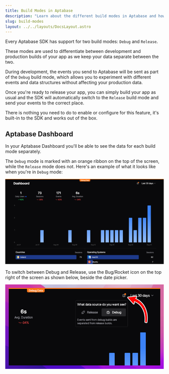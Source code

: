 ```yaml
---
title: Build Modes in Aptabase
description: "Learn about the different build modes in Aptabase and how to use them."
slug: build-modes
layout: ../../layouts/DocsLayout.astro
---
```


Every Aptabase SDK has support for two build modes: `Debug` and `Release`.

These modes are used to differentiate between development and production builds of your app as we keep your data separate between the two.

During development, the events you send to Aptabase will be sent as part of the `Debug` build mode, which allows you to experiment with different events and data structures without affecting your production data.

Once you're ready to release your app, you can simply build your app as usual and the SDK will automatically switch to the `Release` build mode and send your events to the correct place.

There is nothing you need to do to enable or configure for this feature, it's built-in to the SDK and works out of the box.

## Aptabase Dashboard

In your Aptabase Dashboard you'll be able to see the data for each build mode separately.

The `Debug` mode is marked with an orange ribbon on the top of the screen, while the `Release` mode does not. Here's an example of what it looks like when you're in `Debug` mode:

![Debug Mode mark](../../assets/docs/build-modes/debug-mode.png)

To switch between Debug and Release, use the Bug/Rocket icon on the top right of the screen as shown below, beside the date picker.

![How to switch between Debug and Release mode](../../assets/docs/build-modes/switch-mode.png)
